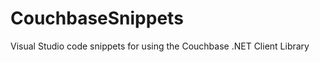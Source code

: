 CouchbaseSnippets
=================

Visual Studio code snippets for using the Couchbase .NET Client Library